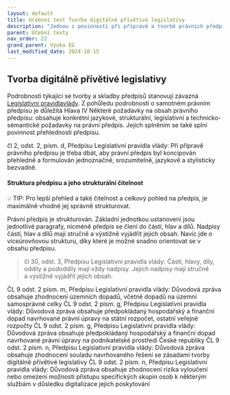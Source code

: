 ```yaml
---
layout: default
title: Učebnní text Tvorba digitálně přívětivé legislativy
description: "Jednou z povinností při přípravě a tvorbě právních předpisů je tvořit je tak, aby byly digitálně přívětivé. Co to znamená a jak na to?"
parent: Učební texty
nav_order: 22
grand_parent: Výuka EG
last_modified_date: 2024-10-15
---
```


## Tvorba digitálně přívětivé legislativy



Podrobnosti týkající se tvorby a skladby předpisů stanovují závazná [Legislativní pravidlavlády](https://vlada.gov.cz/cz/ppov/lrv/dokumenty/legislativni-pravidla-vlady-91209/#). Z pohůledu podrobností o samotném právním předpisu je důležitá Hlava IV Některé požadavky na obsah právního předpisu: obsahuje konkrétní jazykové, strukturální, legislativní a technicko-sémantické požadavky na právní předpis. Jejich splněním se také splní povinnost přehlednosti předpisu.

čl 2, odst. 2, písm. d, Předpisu Legislativní pravidla vlády: Při přípravě právního předpisu je třeba dbát, aby právní předpis byl koncipován přehledně a formulován jednoznačně, srozumitelně, jazykově a stylisticky bezvadně.

#### Struktura předpisu a jeho strukturální čitelnost

💡 TIP: Pro lepší přehled a také čitelnost a celkový pohled na předpis, je maximálně vhodné jej správně strukturovat.

Právní předpis je strukturován. Základní jednotkou ustanovení jsou jednotlivé paragrafy, nicméně předpis se člení do částí, hlav a dílů. Nadpisy částí, hlav a dílů mají stručně a výstižně vyjádřit jejich obsah. Navíc jde o víceúrovňovou strukturu, díky které je možné snadno orientovat se v obsahu předpisu.

> čl 30, odst. 3, Předpisu Legislativní pravidla vlády: Části, hlavy, díly, oddíly a pododdíly mají vždy nadpisy. Jejich nadpisy mají stručně a výstižně vyjádřit jejich obsah. 


ČL 9 odst. 2 písm. m, Předpisu Legislativní pravidla vlády: Důvodová zpráva obsahuje zhodnocení územních dopadů, včetně dopadů na územní samosprávné celky
ČL 9 odst. 2 písm. g, Předpisu Legislativní pravidla vlády: Důvodová zpráva obsahuje předpokládaný hospodářský a finanční dopad navrhované právní úpravy na státní rozpočet, ostatní veřejné rozpočty
ČL 9 odst. 2 písm. g, Předpisu Legislativní pravidla vlády: Důvodová zpráva obsahuje předpokládaný hospodářský a finanční dopad navrhované právní úpravy na podnikatelské prostředí České republiky
ČL 9 odst. 2 písm. n, Předpisu Legislativní pravidla vlády: Důvodová zpráva obsahuje zhodnocení souladu navrhovaného řešení se zásadami tvorby digitálně přívětivé legislativy
ČL 9 odst. 2 písm. n, Předpisu Legislativní pravidla vlády: Důvodová zpráva obsahuje zhodnocení rizika vyloučení nebo omezení možnosti přístupu specifických skupin osob k některým službám v důsledku digitalizace jejich poskytování